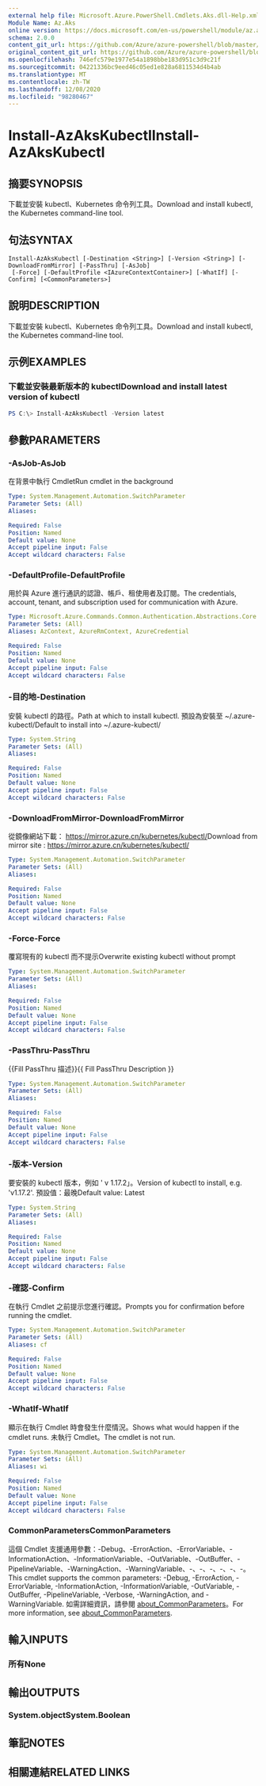 ```yaml
---
external help file: Microsoft.Azure.PowerShell.Cmdlets.Aks.dll-Help.xml
Module Name: Az.Aks
online version: https://docs.microsoft.com/en-us/powershell/module/az.aks/install-azakskubectl
schema: 2.0.0
content_git_url: https://github.com/Azure/azure-powershell/blob/master/src/Aks/Aks/help/Install-AzAksKubectl.md
original_content_git_url: https://github.com/Azure/azure-powershell/blob/master/src/Aks/Aks/help/Install-AzAksKubectl.md
ms.openlocfilehash: 746efc579e1977e54a1898bbe183d951c3d9c21f
ms.sourcegitcommit: 04221336bc9eed46c05ed1e828a6811534d4b4ab
ms.translationtype: MT
ms.contentlocale: zh-TW
ms.lasthandoff: 12/08/2020
ms.locfileid: "98280467"
---
```

# <span data-ttu-id="a40f4-101">Install-AzAksKubectl</span><span class="sxs-lookup"><span data-stu-id="a40f4-101">Install-AzAksKubectl</span></span>

## <span data-ttu-id="a40f4-102">摘要</span><span class="sxs-lookup"><span data-stu-id="a40f4-102">SYNOPSIS</span></span>
<span data-ttu-id="a40f4-103">下載並安裝 kubectl、Kubernetes 命令列工具。</span><span class="sxs-lookup"><span data-stu-id="a40f4-103">Download and install kubectl, the Kubernetes command-line tool.</span></span>

## <span data-ttu-id="a40f4-104">句法</span><span class="sxs-lookup"><span data-stu-id="a40f4-104">SYNTAX</span></span>

```
Install-AzAksKubectl [-Destination <String>] [-Version <String>] [-DownloadFromMirror] [-PassThru] [-AsJob]
 [-Force] [-DefaultProfile <IAzureContextContainer>] [-WhatIf] [-Confirm] [<CommonParameters>]
```

## <span data-ttu-id="a40f4-105">說明</span><span class="sxs-lookup"><span data-stu-id="a40f4-105">DESCRIPTION</span></span>
<span data-ttu-id="a40f4-106">下載並安裝 kubectl、Kubernetes 命令列工具。</span><span class="sxs-lookup"><span data-stu-id="a40f4-106">Download and install kubectl, the Kubernetes command-line tool.</span></span>

## <span data-ttu-id="a40f4-107">示例</span><span class="sxs-lookup"><span data-stu-id="a40f4-107">EXAMPLES</span></span>

### <span data-ttu-id="a40f4-108">下載並安裝最新版本的 kubectl</span><span class="sxs-lookup"><span data-stu-id="a40f4-108">Download and install latest version of kubectl</span></span>
```powershell
PS C:\> Install-AzAksKubectl -Version latest
```

## <span data-ttu-id="a40f4-109">參數</span><span class="sxs-lookup"><span data-stu-id="a40f4-109">PARAMETERS</span></span>

### <span data-ttu-id="a40f4-110">-AsJob</span><span class="sxs-lookup"><span data-stu-id="a40f4-110">-AsJob</span></span>
<span data-ttu-id="a40f4-111">在背景中執行 Cmdlet</span><span class="sxs-lookup"><span data-stu-id="a40f4-111">Run cmdlet in the background</span></span>

```yaml
Type: System.Management.Automation.SwitchParameter
Parameter Sets: (All)
Aliases:

Required: False
Position: Named
Default value: None
Accept pipeline input: False
Accept wildcard characters: False
```

### <span data-ttu-id="a40f4-112">-DefaultProfile</span><span class="sxs-lookup"><span data-stu-id="a40f4-112">-DefaultProfile</span></span>
<span data-ttu-id="a40f4-113">用於與 Azure 進行通訊的認證、帳戶、租使用者及訂閱。</span><span class="sxs-lookup"><span data-stu-id="a40f4-113">The credentials, account, tenant, and subscription used for communication with Azure.</span></span>

```yaml
Type: Microsoft.Azure.Commands.Common.Authentication.Abstractions.Core.IAzureContextContainer
Parameter Sets: (All)
Aliases: AzContext, AzureRmContext, AzureCredential

Required: False
Position: Named
Default value: None
Accept pipeline input: False
Accept wildcard characters: False
```

### <span data-ttu-id="a40f4-114">-目的地</span><span class="sxs-lookup"><span data-stu-id="a40f4-114">-Destination</span></span>
<span data-ttu-id="a40f4-115">安裝 kubectl 的路徑。</span><span class="sxs-lookup"><span data-stu-id="a40f4-115">Path at which to install kubectl.</span></span>
<span data-ttu-id="a40f4-116">預設為安裝至 ~/.azure-kubectl/</span><span class="sxs-lookup"><span data-stu-id="a40f4-116">Default to install into ~/.azure-kubectl/</span></span>

```yaml
Type: System.String
Parameter Sets: (All)
Aliases:

Required: False
Position: Named
Default value: None
Accept pipeline input: False
Accept wildcard characters: False
```

### <span data-ttu-id="a40f4-117">-DownloadFromMirror</span><span class="sxs-lookup"><span data-stu-id="a40f4-117">-DownloadFromMirror</span></span>
<span data-ttu-id="a40f4-118">從鏡像網站下載： https://mirror.azure.cn/kubernetes/kubectl/</span><span class="sxs-lookup"><span data-stu-id="a40f4-118">Download from mirror site : https://mirror.azure.cn/kubernetes/kubectl/</span></span>

```yaml
Type: System.Management.Automation.SwitchParameter
Parameter Sets: (All)
Aliases:

Required: False
Position: Named
Default value: None
Accept pipeline input: False
Accept wildcard characters: False
```

### <span data-ttu-id="a40f4-119">-Force</span><span class="sxs-lookup"><span data-stu-id="a40f4-119">-Force</span></span>
<span data-ttu-id="a40f4-120">覆寫現有的 kubectl 而不提示</span><span class="sxs-lookup"><span data-stu-id="a40f4-120">Overwrite existing kubectl without prompt</span></span>

```yaml
Type: System.Management.Automation.SwitchParameter
Parameter Sets: (All)
Aliases:

Required: False
Position: Named
Default value: None
Accept pipeline input: False
Accept wildcard characters: False
```

### <span data-ttu-id="a40f4-121">-PassThru</span><span class="sxs-lookup"><span data-stu-id="a40f4-121">-PassThru</span></span>
<span data-ttu-id="a40f4-122">{{Fill PassThru 描述}}</span><span class="sxs-lookup"><span data-stu-id="a40f4-122">{{ Fill PassThru Description }}</span></span>

```yaml
Type: System.Management.Automation.SwitchParameter
Parameter Sets: (All)
Aliases:

Required: False
Position: Named
Default value: None
Accept pipeline input: False
Accept wildcard characters: False
```

### <span data-ttu-id="a40f4-123">-版本</span><span class="sxs-lookup"><span data-stu-id="a40f4-123">-Version</span></span>
<span data-ttu-id="a40f4-124">要安裝的 kubectl 版本，例如 ' v 1.17.2」。</span><span class="sxs-lookup"><span data-stu-id="a40f4-124">Version of kubectl to install, e.g. 'v1.17.2'.</span></span>
<span data-ttu-id="a40f4-125">預設值：最晚</span><span class="sxs-lookup"><span data-stu-id="a40f4-125">Default value: Latest</span></span>

```yaml
Type: System.String
Parameter Sets: (All)
Aliases:

Required: False
Position: Named
Default value: None
Accept pipeline input: False
Accept wildcard characters: False
```

### <span data-ttu-id="a40f4-126">-確認</span><span class="sxs-lookup"><span data-stu-id="a40f4-126">-Confirm</span></span>
<span data-ttu-id="a40f4-127">在執行 Cmdlet 之前提示您進行確認。</span><span class="sxs-lookup"><span data-stu-id="a40f4-127">Prompts you for confirmation before running the cmdlet.</span></span>

```yaml
Type: System.Management.Automation.SwitchParameter
Parameter Sets: (All)
Aliases: cf

Required: False
Position: Named
Default value: None
Accept pipeline input: False
Accept wildcard characters: False
```

### <span data-ttu-id="a40f4-128">-WhatIf</span><span class="sxs-lookup"><span data-stu-id="a40f4-128">-WhatIf</span></span>
<span data-ttu-id="a40f4-129">顯示在執行 Cmdlet 時會發生什麼情況。</span><span class="sxs-lookup"><span data-stu-id="a40f4-129">Shows what would happen if the cmdlet runs.</span></span>
<span data-ttu-id="a40f4-130">未執行 Cmdlet。</span><span class="sxs-lookup"><span data-stu-id="a40f4-130">The cmdlet is not run.</span></span>

```yaml
Type: System.Management.Automation.SwitchParameter
Parameter Sets: (All)
Aliases: wi

Required: False
Position: Named
Default value: None
Accept pipeline input: False
Accept wildcard characters: False
```

### <span data-ttu-id="a40f4-131">CommonParameters</span><span class="sxs-lookup"><span data-stu-id="a40f4-131">CommonParameters</span></span>
<span data-ttu-id="a40f4-132">這個 Cmdlet 支援通用參數：-Debug、-ErrorAction、-ErrorVariable、-InformationAction、-InformationVariable、-OutVariable、-OutBuffer、-PipelineVariable、-WarningAction、-WarningVariable、-、-、-、-、-、-。</span><span class="sxs-lookup"><span data-stu-id="a40f4-132">This cmdlet supports the common parameters: -Debug, -ErrorAction, -ErrorVariable, -InformationAction, -InformationVariable, -OutVariable, -OutBuffer, -PipelineVariable, -Verbose, -WarningAction, and -WarningVariable.</span></span> <span data-ttu-id="a40f4-133">如需詳細資訊，請參閱 [about_CommonParameters](http://go.microsoft.com/fwlink/?LinkID=113216)。</span><span class="sxs-lookup"><span data-stu-id="a40f4-133">For more information, see [about_CommonParameters](http://go.microsoft.com/fwlink/?LinkID=113216).</span></span>

## <span data-ttu-id="a40f4-134">輸入</span><span class="sxs-lookup"><span data-stu-id="a40f4-134">INPUTS</span></span>

### <span data-ttu-id="a40f4-135">所有</span><span class="sxs-lookup"><span data-stu-id="a40f4-135">None</span></span>

## <span data-ttu-id="a40f4-136">輸出</span><span class="sxs-lookup"><span data-stu-id="a40f4-136">OUTPUTS</span></span>

### <span data-ttu-id="a40f4-137">System.object</span><span class="sxs-lookup"><span data-stu-id="a40f4-137">System.Boolean</span></span>

## <span data-ttu-id="a40f4-138">筆記</span><span class="sxs-lookup"><span data-stu-id="a40f4-138">NOTES</span></span>

## <span data-ttu-id="a40f4-139">相關連結</span><span class="sxs-lookup"><span data-stu-id="a40f4-139">RELATED LINKS</span></span>
